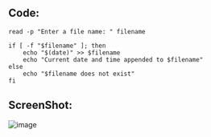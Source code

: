 ## Code:

```shell
read -p "Enter a file name: " filename
 
if [ -f "$filename" ]; then
    echo "$(date)" >> $filename
    echo "Current date and time appended to $filename"
else
    echo "$filename does not exist"
fi
```

## ScreenShot:

![image](https://github.com/user-attachments/assets/b8b71f3d-7383-4818-8c79-d5e508a2cb6a)
